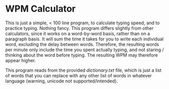 # WPM Calculator
This is just a simple, < 100 line program, to calculate typing speed, and to practice typing. Nothing fancy. This program differs slightly from other calculators, since it works on a word-by-word basis, rather than on a paragraph basis. It will sum the time it takes for you to write each individual word, excluding the delay between words. Therefore, the resulting words per minute only include the time you spent actually typing, and not staring / thinking about the word before typing. The resulting WPM may therefore appear higher.

This program reads from the provided _dictionary.txt_ file, which is just a list of words that you can replace with any other list of words in whatever language (warning, unicode not supported/intended).
